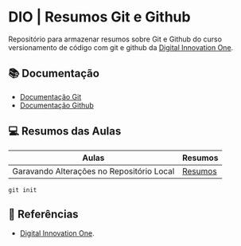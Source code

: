 
# DIO | Resumos Git e Github

Repositório para armazenar resumos sobre Git e Github do curso versionamento de código com git e github da [Digital Innovation One](https://dio.me/).

## 📚 Documentação
- [Documentação Git](https://git-scm.com/doc)
- [Documentação Github](https://docs.github.com/)

## 💻 Resumos das Aulas

| Aulas | Resumos |
|-------|---------|
| Garavando Alterações no Repositório Local | [Resumos]()

```
git init 
```
 ## 🔎 Referências
 - [Digital Innovation One]().